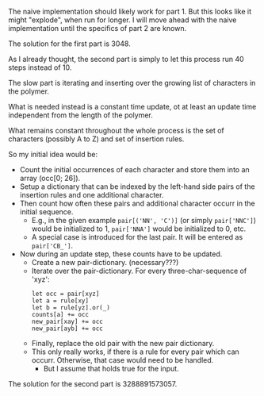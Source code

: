 The naive implementation should likely work for part 1.
But this looks like it might "explode", when run for longer.
I will move ahead with the naive implementation until the specifics of part 2 are known.

The solution for the first part is 3048.

As I already thought, the second part is simply to let this process run 40 steps instead of 10.

The slow part is iterating and inserting over the growing list of characters in the polymer.

What is needed instead is a constant time update, ot at least an update time independent from the length of the polymer.

What remains constant throughout the whole process is the set of characters (possibly A to Z) and set of insertion rules.

So my initial idea would be:

* Count the initial occurrences of each character and store them into an array (occ[0; 26]).
* Setup a dictionary that can be indexed by the left-hand side pairs of the insertion rules and one additional character.
* Then count how often these pairs and additional character occurr in the initial sequence.
    * E.g., in the given example `pair[('NN', 'C')]` (or simply `pair['NNC']`) would be initialized to 1, `pair['NNA']` would be initialized to 0, etc.
    * A special case is introduced for the last pair. It will be entered as `pair['CB_']`.
* Now during an update step, these counts have to be updated.
    * Create a new pair-dictionary. (necessary???)
    * Iterate over the pair-dictionary. For every three-char-sequence of 'xyz':
        ```
        let occ = pair[xyz]
        let a = rule[xy]
        let b = rule[yz].or(_)
        counts[a] += occ
        new_pair[xay] += occ
        new_pair[ayb] += occ
        ```
    * Finally, replace the old pair with the new pair dictionary.
    * This only really works, if there is a rule for every pair which can occurr. Otherwise, that case would need to be handled.
        * But I assume that holds true for the input.

The solution for the second part is 3288891573057.
